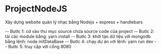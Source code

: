 # ProjectNodeJS
Xây dựng website quản lý nhạc bằng Nodejs + express + handlebars

-- Bước 1: cd vào thư mục source chứa source code của project
-- Bước 2: tải các module bằng: yarn install
-- Bước 3: khởi tạo dữ liệu với mongodb bằng lệnh: node initDataBase
-- Bước 4: chạy dự án với lệnh: yarn run dev
-- Bước 5: truy cập với cổng 8080
